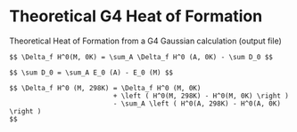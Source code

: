 
# Theoretical G4 Heat of Formation

Theoretical Heat of Formation from a G4 Gaussian calculation (output file)

    $$ \Delta_f H^0(M, 0K) = \sum_A \Delta_f H^0 (A, 0K) - \sum D_0 $$

    $$ \sum D_0 = \sum_A E_0 (A) - E_0 (M) $$

    $$ \Delta_f H^0 (M, 298K) = \Delta_f H^0 (M, 0K)
                              + \left ( H^0(M, 298K) - H^0(M, 0K) \right )
                              - \sum_A \left ( H^0(A, 298K) - H^0(A, 0K) \right )
    $$


